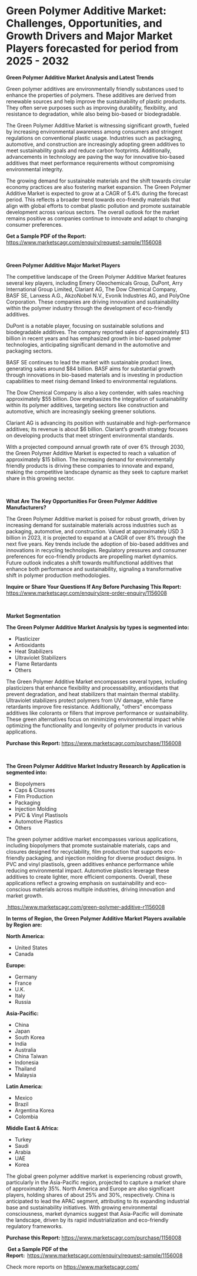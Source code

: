 <p><h1>Green Polymer Additive Market: Challenges, Opportunities, and Growth Drivers and Major Market Players forecasted for period from 2025 - 2032</h1></p><p><strong>Green Polymer Additive Market Analysis and Latest Trends</strong></p>
<p><p>Green polymer additives are environmentally friendly substances used to enhance the properties of polymers. These additives are derived from renewable sources and help improve the sustainability of plastic products. They often serve purposes such as improving durability, flexibility, and resistance to degradation, while also being bio-based or biodegradable.</p><p>The Green Polymer Additive Market is witnessing significant growth, fueled by increasing environmental awareness among consumers and stringent regulations on conventional plastic usage. Industries such as packaging, automotive, and construction are increasingly adopting green additives to meet sustainability goals and reduce carbon footprints. Additionally, advancements in technology are paving the way for innovative bio-based additives that meet performance requirements without compromising environmental integrity.</p><p>The growing demand for sustainable materials and the shift towards circular economy practices are also fostering market expansion. The Green Polymer Additive Market is expected to grow at a CAGR of 5.4% during the forecast period. This reflects a broader trend towards eco-friendly materials that align with global efforts to combat plastic pollution and promote sustainable development across various sectors. The overall outlook for the market remains positive as companies continue to innovate and adapt to changing consumer preferences.</p></p>
<p><strong>Get a Sample PDF of the Report:&nbsp;</strong> <a href="https://www.marketscagr.com/enquiry/request-sample/1156008?utm_campaign=2935&utm_medium=2&utm_source=Github&utm_content=ia&utm_term=01042025&utm_id=green-polymer-additive">https://www.marketscagr.com/enquiry/request-sample/1156008</a></p>
<p>&nbsp;</p>
<p><strong>Green Polymer Additive Major Market Players</strong></p>
<p><p>The competitive landscape of the Green Polymer Additive Market features several key players, including Emery Oleochemicals Group, DuPont, Arry International Group Limited, Clariant AG, The Dow Chemical Company, BASF SE, Lanxess A.G., AkzoNobel N.V., Evonik Industries AG, and PolyOne Corporation. These companies are driving innovation and sustainability within the polymer industry through the development of eco-friendly additives.</p><p>DuPont is a notable player, focusing on sustainable solutions and biodegradable additives. The company reported sales of approximately $13 billion in recent years and has emphasized growth in bio-based polymer technologies, anticipating significant demand in the automotive and packaging sectors.</p><p>BASF SE continues to lead the market with sustainable product lines, generating sales around $84 billion. BASF aims for substantial growth through innovations in bio-based materials and is investing in production capabilities to meet rising demand linked to environmental regulations.</p><p>The Dow Chemical Company is also a key contender, with sales reaching approximately $55 billion. Dow emphasizes the integration of sustainability within its polymer additives, targeting sectors like construction and automotive, which are increasingly seeking greener solutions.</p><p>Clariant AG is advancing its position with sustainable and high-performance additives; its revenue is about $6 billion. Clariant’s growth strategy focuses on developing products that meet stringent environmental standards.</p><p>With a projected compound annual growth rate of over 6% through 2030, the Green Polymer Additive Market is expected to reach a valuation of approximately $15 billion. The increasing demand for environmentally friendly products is driving these companies to innovate and expand, making the competitive landscape dynamic as they seek to capture market share in this growing sector.</p></p>
<p>&nbsp;</p>
<p><strong>What Are The Key Opportunities For Green Polymer Additive Manufacturers?</strong></p>
<p><p>The Green Polymer Additive market is poised for robust growth, driven by increasing demand for sustainable materials across industries such as packaging, automotive, and construction. Valued at approximately USD 3 billion in 2023, it is projected to expand at a CAGR of over 8% through the next five years. Key trends include the adoption of bio-based additives and innovations in recycling technologies. Regulatory pressures and consumer preferences for eco-friendly products are propelling market dynamics. Future outlook indicates a shift towards multifunctional additives that enhance both performance and sustainability, signaling a transformative shift in polymer production methodologies.</p></p>
<p><strong>Inquire or Share Your Questions If Any Before Purchasing This Report:</strong> <a href="https://www.marketscagr.com/enquiry/pre-order-enquiry/1156008?utm_campaign=2935&utm_medium=2&utm_source=Github&utm_content=ia&utm_term=01042025&utm_id=green-polymer-additive">https://www.marketscagr.com/enquiry/pre-order-enquiry/1156008</a></p>
<p>&nbsp;</p>
<p><strong>Market Segmentation</strong></p>
<p><strong>The Green Polymer Additive Market Analysis by types is segmented into:</strong></p>
<p><ul><li>Plasticizer</li><li>Antioxidants</li><li>Heat Stabilizers</li><li>Ultraviolet Stabilizers</li><li>Flame Retardants</li><li>Others</li></ul></p>
<p><p>The Green Polymer Additive Market encompasses several types, including plasticizers that enhance flexibility and processability, antioxidants that prevent degradation, and heat stabilizers that maintain thermal stability. Ultraviolet stabilizers protect polymers from UV damage, while flame retardants improve fire resistance. Additionally, "others" encompass additives like colorants or fillers that improve performance or sustainability. These green alternatives focus on minimizing environmental impact while optimizing the functionality and longevity of polymer products in various applications.</p></p>
<p><strong>Purchase this Report:&nbsp;</strong><a href="https://www.marketscagr.com/purchase/1156008?utm_campaign=2935&utm_medium=2&utm_source=Github&utm_content=ia&utm_term=01042025&utm_id=green-polymer-additive">https://www.marketscagr.com/purchase/1156008</a></p>
<p>&nbsp;</p>
<p><strong>The Green Polymer Additive Market Industry Research by Application is segmented into:</strong></p>
<p><ul><li>Biopolymers</li><li>Caps & Closures</li><li>Film Production</li><li>Packaging</li><li>Injection Molding</li><li>PVC & Vinyl Plastisols</li><li>Automotive Plastics</li><li>Others</li></ul></p>
<p><p>The green polymer additive market encompasses various applications, including biopolymers that promote sustainable materials, caps and closures designed for recyclability, film production that supports eco-friendly packaging, and injection molding for diverse product designs. In PVC and vinyl plastisols, green additives enhance performance while reducing environmental impact. Automotive plastics leverage these additives to create lighter, more efficient components. Overall, these applications reflect a growing emphasis on sustainability and eco-conscious materials across multiple industries, driving innovation and market growth.</p></p>
<p><a href="https://www.marketscagr.com/green-polymer-additive-r1156008?utm_campaign=2935&utm_medium=2&utm_source=Github&utm_content=ia&utm_term=01042025&utm_id=green-polymer-additive">&nbsp;https://www.marketscagr.com/green-polymer-additive-r1156008</a></p>
<p><strong>In terms of Region, the Green Polymer Additive Market Players available by Region are:</strong></p>
<p>
    <p> <strong> North America: </strong>
        <ul>
            <li>United States</li>
            <li>Canada</li>
        </ul>
        </p> 
    <p> <strong> Europe: </strong>
        <ul>
            <li>Germany</li>
            <li>France</li>
            <li>U.K.</li>
            <li>Italy</li>
            <li>Russia</li>
        </ul>
        </p> 
    <p> <strong> Asia-Pacific: </strong>
        <ul>
            <li>China</li>
            <li>Japan</li>
            <li>South Korea</li>
            <li>India</li>
            <li>Australia</li>
            <li>China Taiwan</li>
            <li>Indonesia</li>
            <li>Thailand</li>
            <li>Malaysia</li>
        </ul>
        </p> 
    <p> <strong> Latin America: </strong>
        <ul>
            <li>Mexico</li>
            <li>Brazil</li>
            <li>Argentina Korea</li>
            <li>Colombia</li>
        </ul>
        </p> 
    <p> <strong> Middle East & Africa: </strong>
        <ul>
            <li>Turkey</li>
            <li>Saudi</li>
            <li>Arabia</li>
            <li>UAE</li>
            <li>Korea</li>
        </ul>
    </p>
    </p>
<p><p>The global green polymer additive market is experiencing robust growth, particularly in the Asia-Pacific region, projected to capture a market share of approximately 35%. North America and Europe are also significant players, holding shares of about 25% and 30%, respectively. China is anticipated to lead the APAC segment, attributing to its expanding industrial base and sustainability initiatives. With growing environmental consciousness, market dynamics suggest that Asia-Pacific will dominate the landscape, driven by its rapid industrialization and eco-friendly regulatory frameworks.</p></p>
<p><strong>Purchase this Report: </strong><a href="https://www.marketscagr.com/purchase/1156008?utm_campaign=2935&utm_medium=2&utm_source=Github&utm_content=ia&utm_term=01042025&utm_id=green-polymer-additive">https://www.marketscagr.com/purchase/1156008</a></p>
<p>&nbsp;<strong>Get a Sample PDF of the Report:&nbsp;&nbsp;</strong><a href="https://www.marketscagr.com/enquiry/request-sample/1156008?utm_campaign=2935&utm_medium=2&utm_source=Github&utm_content=ia&utm_term=01042025&utm_id=green-polymer-additive">https://www.marketscagr.com/enquiry/request-sample/1156008</a></p>
<p><strong></strong></p>
<p>Check more reports on <a href="https://www.marketscagr.com/?utm_campaign=2935&utm_medium=2&utm_source=Github&utm_content=ia&utm_term=01042025&utm_id=green-polymer-additive">https://www.marketscagr.com/</a></p>